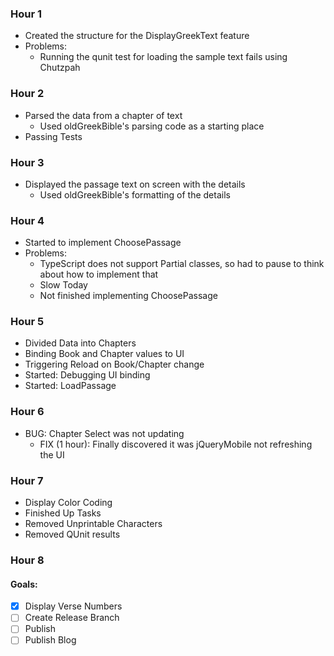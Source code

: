 ﻿### Hour 1

- Created the structure for the DisplayGreekText feature
- Problems:
	- Running the qunit test for loading the sample text fails using Chutzpah


### Hour 2

- Parsed the data from a chapter of text
	- Used oldGreekBible's parsing code as a starting place
- Passing Tests


### Hour 3

- Displayed the passage text on screen with the details
	- Used oldGreekBible's formatting of the details


### Hour 4

- Started to implement ChoosePassage
- Problems:
	- TypeScript does not support Partial classes, so had to pause to think about how to implement that
	- Slow Today
	- Not finished implementing ChoosePassage


### Hour 5

- Divided Data into Chapters
- Binding Book and Chapter values to UI
- Triggering Reload on Book/Chapter change
- Started: Debugging UI binding
- Started: LoadPassage


### Hour 6

- BUG: Chapter Select was not updating
	- FIX (1 hour): Finally discovered it was jQueryMobile not refreshing the UI


### Hour 7

- Display Color Coding
- Finished Up Tasks
- Removed Unprintable Characters
- Removed QUnit results


### Hour 8

#### Goals:
- [X] Display Verse Numbers
- [ ] Create Release Branch
- [ ] Publish
- [ ] Publish Blog